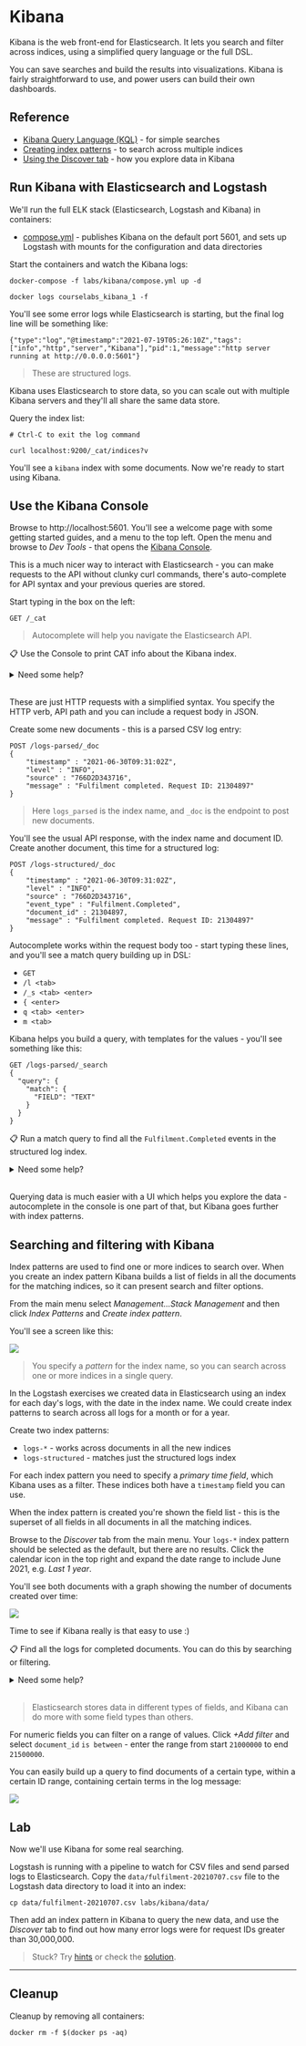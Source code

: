 # Kibana

Kibana is the web front-end for Elasticsearch. It lets you search and filter across indices, using a simplified query language or the full DSL. 

You can save searches and build the results into visualizations. Kibana is fairly straightforward to use, and power users can build their own dashboards.

## Reference

- [Kibana Query Language (KQL)](https://www.elastic.co/guide/en/kibana/7.x/kuery-query.html) - for simple searches
- [Creating index patterns](https://www.elastic.co/guide/en/kibana/7.x/index-patterns.html) - to search across multiple indices
- [Using the Discover tab](https://www.elastic.co/guide/en/kibana/7.x/discover.html) - how you explore data in Kibana

## Run Kibana with Elasticsearch and Logstash

We'll run the full ELK stack (Elasticsearch, Logstash and Kibana) in containers:

- [compose.yml](./compose.yml) - publishes Kibana on the default port 5601, and sets up Logstash with mounts for the configuration and data directories

Start the containers and watch the Kibana logs:

```
docker-compose -f labs/kibana/compose.yml up -d

docker logs courselabs_kibana_1 -f
```

You'll see some error logs while Elasticsearch is starting, but the final log line will be something like:

```
{"type":"log","@timestamp":"2021-07-19T05:26:10Z","tags":["info","http","server","Kibana"],"pid":1,"message":"http server running at http://0.0.0.0:5601"}
```

> These are structured logs.

Kibana uses Elasticsearch to store data, so you can scale out with multiple Kibana servers and they'll all share the same data store.

Query the index list:

```
# Ctrl-C to exit the log command

curl localhost:9200/_cat/indices?v
```

You'll see a `kibana` index with some documents. Now we're ready to start using Kibana.


## Use the Kibana Console

Browse to http://localhost:5601. You'll see a welcome page with some getting started guides, and a menu to the top left. Open the menu and browse to _Dev Tools_ - that opens the [Kibana Console](http://localhost:5601/app/dev_tools#/console).

This is a much nicer way to interact with Elasticsearch - you can make requests to the API without clunky curl commands, there's auto-complete for API syntax and your previous queries are stored.

Start typing in the box on the left:

```
GET /_cat
```

> Autocomplete will help you navigate the Elasticsearch API. 

📋 Use the Console to print CAT info about the Kibana index.

<details>
  <summary>Need some help?</summary>

The `indices` endpoint can be queried for a single index:

```
GET /_cat/indices/.kibana?v
```

</details><br/>

These are just HTTP requests with a simplified syntax. You specify the HTTP verb, API path and you can include a request body in JSON.

Create some new documents - this is a parsed CSV log entry:

```
POST /logs-parsed/_doc
{ 
    "timestamp" : "2021-06-30T09:31:02Z", 
    "level" : "INFO",
    "source" : "766D2D343716",
    "message" : "Fulfilment completed. Request ID: 21304897"
}
```

> Here `logs_parsed` is the index name, and `_doc` is the endpoint to post new documents.

You'll see the usual API response, with the index name and document ID. Create another document, this time for a structured log:

```
POST /logs-structured/_doc
{ 
    "timestamp" : "2021-06-30T09:31:02Z", 
    "level" : "INFO",
    "source" : "766D2D343716",
    "event_type" : "Fulfilment.Completed",
    "document_id" : 21304897,
    "message" : "Fulfilment completed. Request ID: 21304897"
}
```

Autocomplete works within the request body too - start typing these lines, and you'll see a match query building up in DSL:

- `GET`
- `/l <tab>`
- `/_s <tab> <enter>`
- `{ <enter>`
- `q <tab> <enter>`
- `m <tab>`

Kibana helps you build a query, with templates for the values - you'll see something like this:

```
GET /logs-parsed/_search 
{
  "query": {
    "match": {
      "FIELD": "TEXT"
    }
  }
}
```

📋 Run a match query to find all the `Fulfilment.Completed` events in the structured log index.

<details>
  <summary>Need some help?</summary>

You'll build up a query like this:

```
GET /logs-structured/_search
{
  "query": {
    "match": {
      "event_type": "Fulfilment.Completed"
    }
  }
}
```

Autocomplete works for field names too, so you'll see the list of available fields for the index when you work on the query.

You'll see a single response, for the request ID 21304897.

</details><br/>

Querying data is much easier with a UI which helps you explore the data - autocomplete in the console is one part of that, but Kibana goes further with index patterns.

## Searching and filtering with Kibana

Index patterns are used to find one or more indices to search over. When you create an index pattern Kibana builds a list of fields in all the documents for the matching indices, so it can present search and filter options.

From the main menu select _Management...Stack Management_ and then click _Index Patterns_ and _Create index pattern_.

You'll see a screen like this:

![](../../img/kibana-create-index-pattern.png)

> You specify a _pattern_ for the index name, so you can search across one or more indices in a single query. 

In the Logstash exercises we created data in Elasticsearch using an index for each day's logs, with the date in the index name. We could create index patterns to search across all logs for a month or for a year.

Create two index patterns:

- `logs-*` - works across documents in all the new indices
- `logs-structured` - matches just the structured logs index

For each index pattern you need to specify a _primary time field_, which Kibana uses as a filter. These indices both have a `timestamp` field you can use.

When the index pattern is created you're shown the field list - this is the
superset of all fields in all documents in all the matching indices.

Browse to the _Discover_ tab from the main menu. Your `logs-*` index pattern should be selected as the default, but there are no results. Click the calendar icon in the top right and expand the date range to include June 2021, e.g. _Last 1 year_.

You'll see both documents with a graph showing the number of documents created over time:

![](../../img/kibana-discover-logs.png)

Time to see if Kibana really is that easy to use :)

📋 Find all the logs for completed documents. You can do this by searching or filtering.

<details>
  <summary>Need some help?</summary>

In the search box:

- `completed` will find the term across all fields
- `message: completed` will find the term in the `message` field

Or you can click _+ Add filter_:

- field `event_type`, operator `is` - you'll need to type a value
- field `event_type.keyword`, operator `is` - you can select a value, choose `Fulfilment.Completed`

</details><br/>

> Elasticsearch stores data in different types of fields, and Kibana can do more with some field types than others.

For numeric fields you can filter on a range of values. Click _+Add filter_ and select `document_id` `is between` - enter the range from start `21000000` to end `21500000`.

You can easily build up a query to find documents of a certain type, within a certain ID range, containing certain terms in the log message:

![](../../img/kibana-search-filter.png)


## Lab

Now we'll use Kibana for some real searching. 

Logstash is running with a pipeline to watch for CSV files and send parsed logs to Elasticsearch. Copy the `data/fulfilment-20210707.csv` file to the Logstash data directory to load it into an index:

```
cp data/fulfilment-20210707.csv labs/kibana/data/
```

Then add an index pattern in Kibana to query the new data, and use the _Discover_ tab to find out how many error logs were for request IDs greater than 30,000,000.

> Stuck? Try [hints](hints.md) or check the [solution](solution.md).

___
## Cleanup

Cleanup by removing all containers:

```
docker rm -f $(docker ps -aq)
```